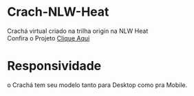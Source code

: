 # Crach-NLW-Heat
Crachá virtual criado na trilha origin na NLW Heat<br>
Confira o Projeto <a href = "https://sandrojuniorr.github.io/Crach-NLW-Heat/"> Clique Aqui</a>
# Responsividade
o Crachá tem seu modelo tanto para Desktop como pra Mobile.
